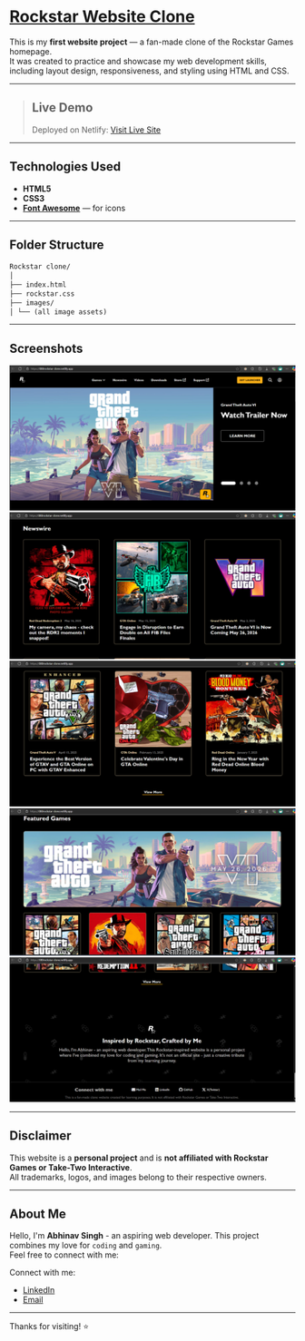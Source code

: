 # <ins>Rockstar Website Clone</ins>

This is my **first website project** — a fan-made clone of the Rockstar Games homepage.  
It was created to practice and showcase my web development skills, including layout design, responsiveness, and styling using HTML and CSS.

---

> ## Live Demo  
> Deployed on Netlify: [Visit Live Site](https://080rockstar-clone.netlify.app/)  

---

## Technologies Used

- **HTML5**
- **CSS3**
- [**Font Awesome**](https://fontawesome.com/) — for icons

---

## Folder Structure
```
Rockstar clone/
│
├── index.html
├── rockstar.css
├── images/
│ └── (all image assets)
```

---

## Screenshots

![Screenshot 1](images/Screenshot1.png)
![Screenshot 2](images/Screenshot2.png)
![Screenshot 3](images/Screenshot3.png)
![Screenshot 4](images/Screenshot4.png)
![Screenshot 5](images/Screenshot5.png)

---

## Disclaimer

This website is a **personal project** and is **not affiliated with Rockstar Games or Take-Two Interactive**.  
All trademarks, logos, and images belong to their respective owners.

---

## About Me
Hello, I'm **Abhinav Singh** - an aspiring web developer.  This project combines my love for `coding` and `gaming`.  
Feel free to connect with me:

Connect with me:

- [LinkedIn](https://www.linkedin.com/in/080abhinav/)
- [Email](mailto:08abhinav03singh@gmail.com)

---

Thanks for visiting! ⭐
